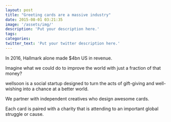 ```yaml
---
layout: post
title: "Greeting cards are a massive industry"
date: 2015-08-01 03:21:35
image: '/assets/img/'
description: 'Put your description here.'
tags:
categories:
twitter_text: 'Put your twitter description here.'
---
```

In 2016, Hallmark alone made $4bn US in revenue. 

Imagine what we could do to improve the world with just a fraction of that money? 

wellsoon is a social startup designed to turn the acts of gift-giving and well-wishing into a chance at a better world. 

We partner with independent creatives who design awesome cards.

Each card is paired with a charity that is attending to an important global struggle or cause. 

